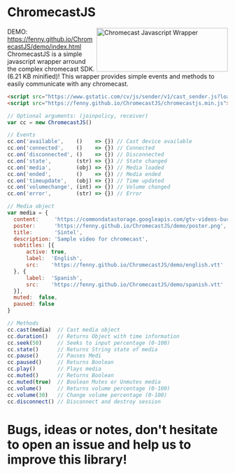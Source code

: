 # ChromecastJS

<img src="https://i.imgur.com/uI4i1m5.png" align="right"
     title="Chromecast Javascript Wrapper" width="300" height="100">
DEMO: https://fenny.github.io/ChromecastJS/demo/index.html<br>
ChromecastJS is a simple javascript wrapper arround the complex chromecast SDK. (6.21 KB minified)!
This wrapper provides simple events and methods to easily communicate with any chromecast.

```html
<script src="https://www.gstatic.com/cv/js/sender/v1/cast_sender.js?loadCastFramework=1"></script>
<script src="https://fenny.github.io/ChromecastJS/chromecastjs.min.js"></script>
```

```javascript
// Optional arguments: (joinpolicy, receiver)
var cc = new ChromecastJS()

// Events
cc.on('available',    ()    => {}) // Cast device available
cc.on('connected',    ()    => {}) // Connected
cc.on('disconnected', ()    => {}) // Disconnected
cc.on('state',        (str) => {}) // State changed
cc.on('media',        (obj) => {}) // Media loaded
cc.on('ended',        ()    => {}) // Media ended
cc.on('timeupdate',   (obj) => {}) // Time updated
cc.on('volumechange', (int) => {}) // Volume changed
cc.on('error',        (str) => {}) // Error

// Media object
var media = {
  content:     'https://commondatastorage.googleapis.com/gtv-videos-bucket/sample/Sintel.mp4',
  poster:      'https://fenny.github.io/ChromecastJS/demo/poster.png',
  title:       'Sintel',
  description: 'Sample video for chromecast',
  subtitles: [{
      active: true,
      label:  'English',
      src:    'https://fenny.github.io/ChromecastJS/demo/english.vtt'
  }, {
      label:  'Spanish',
      src:    'https://fenny.github.io/ChromecastJS/demo/spanish.vtt'
  }],
  muted:  false,
  paused: false
}

// Methods
cc.cast(media)  // Cast media object
cc.duration()   // Returns Object with time information
cc.seek(50)     // Seeks to input percentage (0-100)
cc.state()      // Returns String state of media
cc.pause()      // Pauses Medi
cc.paused()     // Returns Boolean
cc.play()       // Plays media
cc.muted()      // Returns Boolean
cc.muted(true)  // Boolean Mutes or Unmutes media
cc.volume()     // Returns volume percentage (0-100)
cc.volume(30)   // Change volume percentage (0-100)
cc.disconnect() // Disconnect and destroy session
```

# Bugs, ideas or notes, don't hesitate to open an issue and help us to improve this library!
